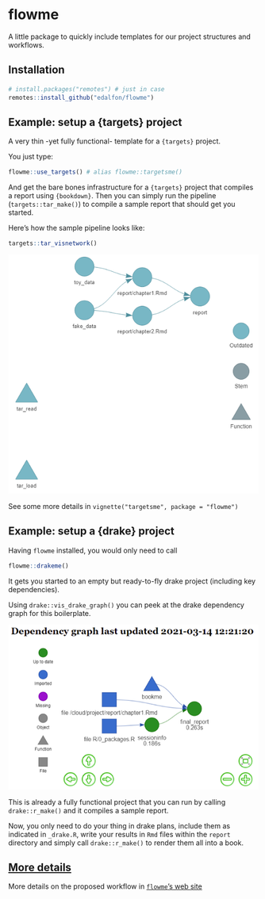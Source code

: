 
<!-- README.md is generated from README.Rmd. Please edit that file -->

# flowme

<!-- badges: start -->
<!-- badges: end -->

A little package to quickly include templates for our project structures
and workflows.

## Installation

``` r
# install.packages("remotes") # just in case
remotes::install_github("edalfon/flowme")
```

## Example: setup a {targets} project

A very thin -yet fully functional- template for a `{targets}` project.

You just type:

``` r
flowme::use_targets() # alias flowme::targetsme()
```

And get the bare bones infrastructure for a `{targets}` project that
compiles a report using `{bookdown}`. Then you can simply run the
pipeline (`targets::tar_make()`) to compile a sample report that should
get you started.

Here’s how the sample pipeline looks like:

``` r
targets::tar_visnetwork()
```

![](man/figures/README-targets-graph.png)<!-- -->

See some more details in `vignette("targetsme", package = "flowme")`

## Example: setup a {drake} project

Having `flowme` installed, you would only need to call

``` r
flowme::drakeme()
```

It gets you started to an empty but ready-to-fly drake project
(including key dependencies).

Using `drake::vis_drake_graph()` you can peek at the drake dependency
graph for this boilerplate.

![](man/figures/README-drake-graph.png)<!-- -->

This is already a fully functional project that you can run by calling
`drake::r_make()` and it compiles a sample report.

Now, you only need to do your thing in drake plans, include them as
indicated in `_drake.R`, write your results in `Rmd` files within the
`report` directory and simply call `drake::r_make()` to render them all
into a book.

## [More details](https://edalfon.github.io/flowme/articles/flowme.html)

More details on the proposed workflow in [`flowme`’s web
site](https://edalfon.github.io/flowme/articles/flowme.html)
